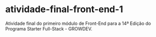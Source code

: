 # atividade-final-front-end-1
Atividade final do primeiro módulo de Front-End para a 14ª Edição do Programa Starter Full-Stack - GROWDEV.
